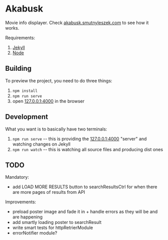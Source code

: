 # Akabusk

Movie info displayer. Check [akabusk.smutnyleszek.com](https://akabusk.smutnyleszek.com) to see how it works.

Requirements:

1. [Jekyll](http://jekyllrb.com/)
2. [Node](https://nodejs.org)

## Building

To preview the project, you need to do three things:

1. `npm install`
2. `npm run serve`
3. open [127.0.0.1:4000](http://127.0.0.1:4000/) in the browser

## Development

What you want is to basically have two terminals:

1. `npm run serve` -- this is providing the [127.0.0.1:4000](http://127.0.0.1:4000/) "server" and watching changes on Jekyll
2. `npm run watch` -- this is watching all source files and producing dist ones

## TODO

Mandatory:

- add LOAD MORE RESULTS button to searchResultsCtrl for when there are more pages of results from API

Improvements:

- preload poster image and fade it in + handle errors as they will be and are happening
- add smartly loading poster to searchResult
- write smart tests for httpRetrierModule
- errorNotifier module?
